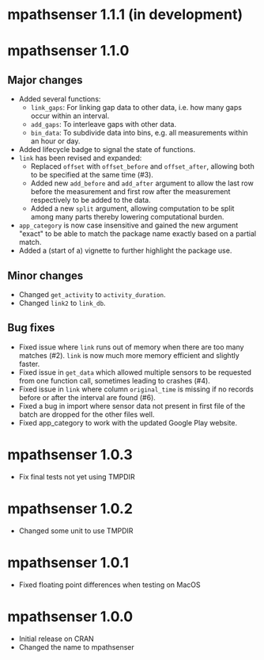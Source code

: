 # mpathsenser 1.1.1 (in development)

# mpathsenser 1.1.0
## Major changes
* Added several functions:
  - `link_gaps`: For linking gap data to other data, i.e. how many gaps occur within an interval.
  - `add_gaps`: To interleave gaps with other data.
  - `bin_data`: To subdivide data into bins, e.g. all measurements within an hour or day.
* Added lifecycle badge to signal the state of functions.
* `link` has been revised and expanded:
  - Replaced `offset` with `offset_before` and `offset_after`, allowing both to be specified at the 
  same time (#3).
  - Added new `add_before` and `add_after` argument to allow the last row before the measurement 
  and first row after the measurement respectively to be added to the data.
  - Added a new `split` argument, allowing computation to be split among many parts thereby
  lowering computational burden.
* `app_category` is now case insensitive and gained the new argument "exact" to be able to match the
package name exactly based on a partial match.
* Added a (start of a) vignette to further highlight the package use.

## Minor changes
* Changed `get_activity` to `activity_duration`.
* Changed `link2` to `link_db`.

## Bug fixes
* Fixed issue where `link` runs out of memory when there are too many matches (#2). `link` is now 
much more memory efficient and slightly faster.
* Fixed issue in `get_data` which allowed multiple sensors to be requested from one function call, 
sometimes leading to crashes (#4).
* Fixed issue in `link` where column `original_time` is missing if no records before or after the 
interval are found (#6).
* Fixed a bug in import where sensor data not present in first file of the batch are dropped for the
other files well.
* Fixed app_category to work with the updated Google Play website.

# mpathsenser 1.0.3
* Fix final tests not yet using TMPDIR

# mpathsenser 1.0.2
* Changed some unit to use TMPDIR

# mpathsenser 1.0.1
* Fixed floating point differences when testing on MacOS

# mpathsenser 1.0.0
* Initial release on CRAN
* Changed the name to mpathsenser
